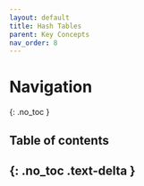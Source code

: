 ```yaml
---
layout: default
title: Hash Tables
parent: Key Concepts
nav_order: 8
---
```


# Navigation
{: .no_toc }

## Table of contents
{: .no_toc .text-delta }
---
